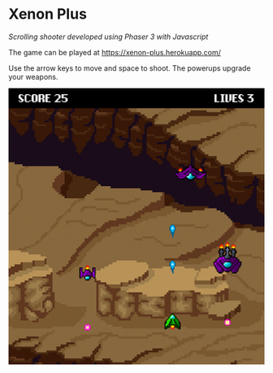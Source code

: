 # Xenon Plus

_Scrolling shooter developed using Phaser 3 with Javascript_

The game can be played at https://xenon-plus.herokuapp.com/

Use the arrow keys to move and space to shoot. The powerups upgrade your weapons.

![Screenshot](/screenshot.png)
